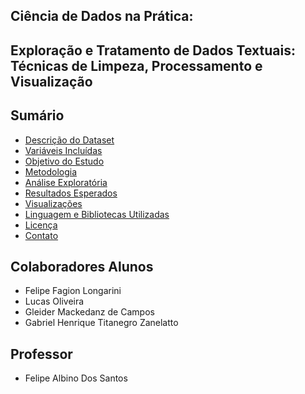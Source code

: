 ## Ciência de Dados na Prática: 

## Exploração e Tratamento de Dados Textuais: Técnicas de Limpeza, Processamento e Visualização


## Sumário
- [Descrição do Dataset](#descrição-do-dataset)
- [Variáveis Incluídas](#variáveis-incluídas)
- [Objetivo do Estudo](#objetivo-do-Estudo)
- [Metodologia](#metodologia)
- [Análise Exploratória](#análise-exploratória)
- [Resultados Esperados](#resultados-esperados)
- [Visualizações](#visualizações)
- [Linguagem e Bibliotecas Utilizadas](#linguagem-e-bibliotecas-utilizadas)
- [Licença](#licença)
- [Contato](#contato)

## Colaboradores Alunos

- Felipe Fagion Longarini
- Lucas Oliveira 
- Gleider Mackedanz de Campos
- Gabriel Henrique Titanegro Zanelatto

## Professor

- Felipe Albino Dos Santos

